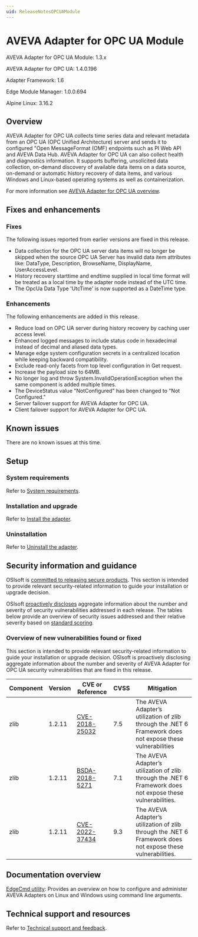 ```yaml
---
uid: ReleaseNotesOPCUAModule
---
```


# AVEVA Adapter for OPC UA Module

AVEVA Adapter for OPC UA Module: 1.3.x<br>

AVEVA Adapter for OPC UA: 1.4.0.196<br>

Adapter Framework: 1.6<br>

Edge Module Manager: 1.0.0.694 <br>

Alpine Linux: 3.16.2 <br>

## Overview

AVEVA Adapter for OPC UA collects time series data and relevant metadata from an OPC UA (OPC Unified Architecture) server and sends it to configured "Open MessageFormat (OMF) endpoints such as PI Web API and AVEVA Data Hub. AVEVA Adapter for OPC UA can also collect health and diagnostics information. It supports buffering, unsolicited data collection, on-demand discovery of available data items on a data source, on-demand or automatic history recovery of data items, and various Windows and Linux-based operating systems as well as containerization.

For more information see [AVEVA Adapter for OPC UA overview](xref:AVEVAAdapterForOPCUAOverview).

## Fixes and enhancements

### Fixes

The following issues reported from earlier versions are fixed in this release.

- Data collection for the OPC UA server data items will no longer be skipped when the source OPC UA Server has invalid data item attributes like: DataType, Description, BrowseName, DisplayName, UserAccessLevel.
- History recovery starttime and endtime supplied in local time format will be treated as a local time by the adapter node instead of the UTC time.
- The OpcUa Data Type 'UtcTime' is now supported as a DateTime type.

### Enhancements

The following enhancements are added in this release.

- Reduce load on OPC UA server during history recovery by caching user access level.
- Enhanced logged messages to include status code in hexadecimal instead of decimal and aliased data types.
- Manage edge system configuration secrets in a centralized location while keeping backward compatibility.
- Exclude read-only facets from top level configuration in Get request.
- Increase the payload size to 64MB.
- No longer log and throw System.InvalidOperationException when the same component is added multiple times.
- The DeviceStatus value "NotConfigured" has been changed to "Not Configured."
- Server failover support for AVEVA Adapter for OPC UA.
- Client failover support for AVEVA Adapter for OPC UA.

## Known issues

There are no known issues at this time.

## Setup

### System requirements

Refer to [System requirements](xref:SystemRequirements).

### Installation and upgrade

Refer to [Install the adapter](xref:InstallTheAdapter).

### Uninstallation

Refer to [Uninstall the adapter](xref:UninstallTheAdapter).

## Security information and guidance

OSIsoft is [committed to releasing secure products](https://docs.osisoft.com/bundle/security-commitment-and-disclosure-standards/page/securitycommitmentanddisclosurestandards.html). This section is intended to provide relevant security-related information to guide your installation or upgrade decision.  

OSIsoft [proactively discloses](https://docs.osisoft.com/bundle/security-commitment-and-disclosure-standards/page/securitycommitmentanddisclosurestandards.html#vulnerability-communication) aggregate information about the number and severity of security vulnerabilities addressed in each release. The tables below provide an overview of security issues addressed and their relative severity based on [standard scoring](https://docs.osisoft.com/bundle/security-commitment-and-disclosure-standards/page/securitycommitmentanddisclosurestandards.html#vulnerability-scoring). 

### Overview of new vulnerabilities found or fixed

This section is intended to provide relevant security-related information to guide your installation or upgrade decision. OSIsoft is proactively disclosing aggregate information about the number and severity of AVEVA Adapter for OPC UA security vulnerabilities that are fixed in this release.

| Component | Version | CVE or Reference | CVSS | Mitigation                                                                                                 |
| ----------| ------- | --------------------------------------------------------------------------------------------------- | ---- | ---------------------------------------------------------------------------------------------------------- |
| zlib      | 1.2.11  | [CVE-2018-25032](https://nvd.nist.gov/vuln/detail/CVE-2018-25032)                                   | 7.5  | The AVEVA Adapter’s utilization of zlib through the .NET 6 Framework does not expose these vulnerabilities  |                                                      |
| zlib      | 1.2.11  | [BSDA-2018-5271](https://osisoft.blackducksoftware.com/api/vulnerabilities/BDSA-2018-5271/overview) | 7.1  | The AVEVA Adapter’s utilization of zlib through the .NET 6 Framework does not expose these vulnerabilities. |
| zlib      | 1.2.11  | [CVE-2022-37434](https://nvd.nist.gov/vuln/detail/CVE-2022-37434)                                   | 9.3  | The AVEVA Adapter’s utilization of zlib through the .NET 6 Framework does not expose these vulnerabilities. |

## Documentation overview

[EdgeCmd utility](https://docs.osisoft.com/bundle/edgecmd/page/index.html): Provides an overview on how to configure and administer AVEVA Adapters on Linux and Windows using command line arguments.

## Technical support and resources

Refer to [Technical support and feedback](xref:TechnicalSupportAndFeedback).
